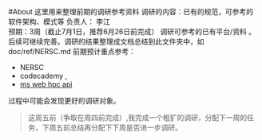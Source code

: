 #About 
这里用来整理前期的调研参考资料
调研的内容：已有的规范，可参考的软件架构、模式等 
负责人： 李江    
预期：3周（截止7月1日，推荐6月26日前完成）
调研可参考的已有平台/资料 。后续可继续完善。调研的结果整理成文档总结到此文件夹中，如 doc/ref/NERSC.md 
前期预计重点参考： 
* NERSC  
* codecademy , 
* [ms web hpc api ](https://msdn.microsoft.com/en-us/library/hh560258(v=vs.85).aspx) 

过程中可能会发现更好的调研对象。

> 这周五前（争取在周四前完成）,我完成一个粗犷的调研，分配下一周的任务，下周五前总结再分配下下周是否进一步调研。


